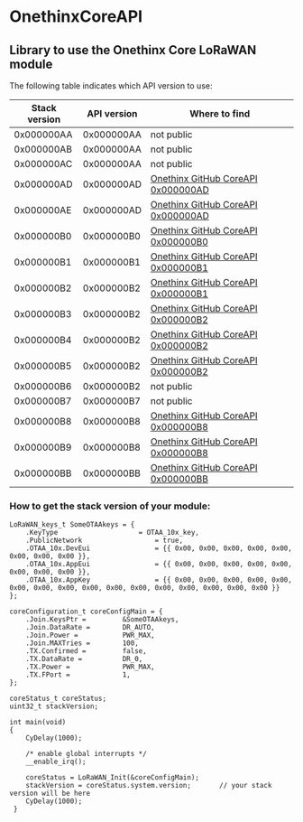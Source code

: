 # OnethinxCoreAPI

## Library to use the Onethinx Core LoRaWAN module

The following table indicates which API version to use:

| Stack version | API version | Where to find                                                                                    |
|---------------|-------------|--------------------------------------------------------------------------------------------------|
| 0x000000AA    | 0x000000AA  | not public                                                                                       |
| 0x000000AB    | 0x000000AA  | not public                                                                                       |
| 0x000000AC    | 0x000000AA  | not public                                                                                       |
| 0x000000AD    | 0x000000AD  | [Onethinx GitHub CoreAPI 0x000000AD](github.com/onethinx/OnethinxCoreAPI/tree/master/0x000000AD) |
| 0x000000AE    | 0x000000AD  | [Onethinx GitHub CoreAPI 0x000000AD](github.com/onethinx/OnethinxCoreAPI/tree/master/0x000000AD) |
| 0x000000B0    | 0x000000B0  | [Onethinx GitHub CoreAPI 0x000000B0](github.com/onethinx/OnethinxCoreAPI/tree/master/0x000000B0) |
| 0x000000B1    | 0x000000B1  | [Onethinx GitHub CoreAPI 0x000000B1](github.com/onethinx/OnethinxCoreAPI/tree/master/0x000000B1) |
| 0x000000B2    | 0x000000B2  | [Onethinx GitHub CoreAPI 0x000000B1](github.com/onethinx/OnethinxCoreAPI/tree/master/0x000000B2) |
| 0x000000B3    | 0x000000B2  | [Onethinx GitHub CoreAPI 0x000000B2](github.com/onethinx/OnethinxCoreAPI/tree/master/0x000000B2) |
| 0x000000B4    | 0x000000B2  | [Onethinx GitHub CoreAPI 0x000000B2](github.com/onethinx/OnethinxCoreAPI/tree/master/0x000000B2) |
| 0x000000B5    | 0x000000B2  | [Onethinx GitHub CoreAPI 0x000000B2](github.com/onethinx/OnethinxCoreAPI/tree/master/0x000000B2) |
| 0x000000B6    | 0x000000B2  | not public                                                                                       |
| 0x000000B7    | 0x000000B7  | not public                                                                                       |
| 0x000000B8    | 0x000000B8  | [Onethinx GitHub CoreAPI 0x000000B8](github.com/onethinx/OnethinxCoreAPI/tree/master/0x000000B8) |
| 0x000000B9    | 0x000000B8  | [Onethinx GitHub CoreAPI 0x000000B8](github.com/onethinx/OnethinxCoreAPI/tree/master/0x000000B8) |
| 0x000000BB    | 0x000000BB  | [Onethinx GitHub CoreAPI 0x000000BB](github.com/onethinx/OnethinxCoreAPI/tree/master/0x000000B8) |

### How to get the stack version of your module:

```
LoRaWAN_keys_t SomeOTAAkeys = {
	.KeyType					= OTAA_10x_key,
	.PublicNetwork					= true,
	.OTAA_10x.DevEui				= {{ 0x00, 0x00, 0x00, 0x00, 0x00, 0x00, 0x00, 0x00 }},
	.OTAA_10x.AppEui				= {{ 0x00, 0x00, 0x00, 0x00, 0x00, 0x00, 0x00, 0x00 }},
	.OTAA_10x.AppKey				= {{ 0x00, 0x00, 0x00, 0x00, 0x00, 0x00, 0x00, 0x00, 0x00, 0x00, 0x00, 0x00, 0x00, 0x00, 0x00, 0x00 }}
};

coreConfiguration_t	coreConfigMain = {
	.Join.KeysPtr = 		&SomeOTAAkeys,
	.Join.DataRate =		DR_AUTO,
	.Join.Power =			PWR_MAX,
	.Join.MAXTries = 		100,
	.TX.Confirmed = 		false,
	.TX.DataRate = 			DR_0,
	.TX.Power = 			PWR_MAX,
	.TX.FPort = 			1,
};

coreStatus_t coreStatus;
uint32_t stackVersion;

int main(void)
{
	CyDelay(1000);
  
	/* enable global interrupts */
	__enable_irq();
	
	coreStatus = LoRaWAN_Init(&coreConfigMain);
	stackVersion = coreStatus.system.version;       // your stack version will be here
	CyDelay(1000);
 }
  ```
  

